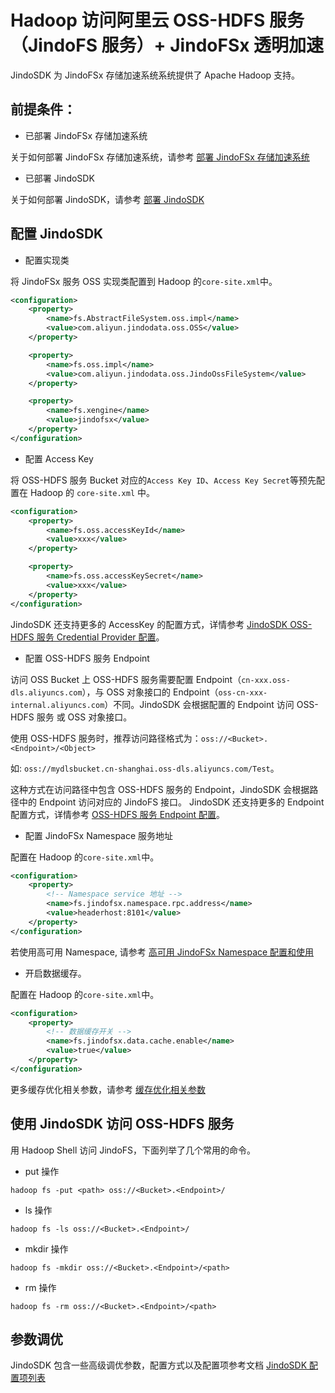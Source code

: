 # Hadoop 访问阿里云 OSS-HDFS 服务（JindoFS 服务）+ JindoFSx 透明加速

JindoSDK 为 JindoFSx 存储加速系统系统提供了 Apache Hadoop 支持。

## 前提条件：
* 已部署 JindoFSx 存储加速系统

关于如何部署 JindoFSx 存储加速系统，请参考 [部署 JindoFSx 存储加速系统](/docs/user/4.x/4.6.x/4.6.1/jindofsx/deploy/deploy_jindofsx.md)

* 已部署 JindoSDK

关于如何部署 JindoSDK，请参考 [部署 JindoSDK](/docs/user/4.x/4.6.x/4.6.1/jindofsx/deploy/deploy_jindosdk.md)

## 配置 JindoSDK

* 配置实现类

将 JindoFSx 服务 OSS 实现类配置到 Hadoop 的`core-site.xml`中。

```xml
<configuration>
    <property>
        <name>fs.AbstractFileSystem.oss.impl</name>
        <value>com.aliyun.jindodata.oss.OSS</value>
    </property>

    <property>
        <name>fs.oss.impl</name>
        <value>com.aliyun.jindodata.oss.JindoOssFileSystem</value>
    </property>

    <property>
        <name>fs.xengine</name>
        <value>jindofsx</value>
    </property>
</configuration>
```

* 配置 Access Key

将 OSS-HDFS 服务 Bucket 对应的`Access Key ID`、`Access Key Secret`等预先配置在 Hadoop 的 `core-site.xml` 中。

```xml
<configuration>
    <property>
        <name>fs.oss.accessKeyId</name>
        <value>xxx</value>
    </property>

    <property>
        <name>fs.oss.accessKeySecret</name>
        <value>xxx</value>
    </property>
</configuration>
```

JindoSDK 还支持更多的 AccessKey 的配置方式，详情参考 [JindoSDK OSS-HDFS 服务 Credential Provider 配置](/docs/user/4.x/4.6.x/4.6.1/jindofs/security/jindosdk_credential_provider_dls.md)。

* 配置 OSS-HDFS 服务 Endpoint

访问 OSS Bucket 上 OSS-HDFS 服务需要配置 Endpoint（`cn-xxx.oss-dls.aliyuncs.com`），与 OSS 对象接口的 Endpoint（`oss-cn-xxx-internal.aliyuncs.com`）不同。JindoSDK 会根据配置的 Endpoint 访问 OSS-HDFS 服务 或 OSS 对象接口。

使用 OSS-HDFS 服务时，推荐访问路径格式为：`oss://<Bucket>.<Endpoint>/<Object>`

如: `oss://mydlsbucket.cn-shanghai.oss-dls.aliyuncs.com/Test`。

这种方式在访问路径中包含 OSS-HDFS 服务的 Endpoint，JindoSDK 会根据路径中的 Endpoint 访问对应的 JindoFS 接口。 JindoSDK 还支持更多的 Endpoint 配置方式，详情参考 [OSS-HDFS 服务 Endpoint 配置](/docs/user/4.x/4.6.x/4.6.1/jindofs/configuration/jindosdk_endpoint_configuration.md)。

* 配置 JindoFSx Namespace 服务地址

配置在 Hadoop 的`core-site.xml`中。
```xml
<configuration>
    <property>
        <!-- Namespace service 地址 -->
        <name>fs.jindofsx.namespace.rpc.address</name>
        <value>headerhost:8101</value>
    </property>
</configuration>
```
若使用高可用 Namespace, 请参考 [高可用 JindoFSx Namespace 配置和使用](/docs/user/4.x/4.6.x/4.6.1/jindofsx/deploy/deploy_raft_ns.md)

* 开启数据缓存。

配置在 Hadoop 的`core-site.xml`中。
```xml
<configuration>
    <property>
        <!-- 数据缓存开关 -->
        <name>fs.jindofsx.data.cache.enable</name>
        <value>true</value>
    </property>
</configuration>
```
更多缓存优化相关参数，请参考 [缓存优化相关参数](/docs/user/4.x/4.6.x/4.6.1/jindofsx/configuration/jindosdk_configuration_list.md)

## 使用 JindoSDK 访问 OSS-HDFS 服务
用 Hadoop Shell 访问 JindoFS，下面列举了几个常用的命令。

* put 操作
```
hadoop fs -put <path> oss://<Bucket>.<Endpoint>/
```

* ls 操作
```
hadoop fs -ls oss://<Bucket>.<Endpoint>/
```

* mkdir 操作
```
hadoop fs -mkdir oss://<Bucket>.<Endpoint>/<path>
```

* rm 操作
```
hadoop fs -rm oss://<Bucket>.<Endpoint>/<path>
```

## 参数调优
JindoSDK 包含一些高级调优参数，配置方式以及配置项参考文档 [JindoSDK 配置项列表](/docs/user/4.x/4.6.x/4.6.1/jindofsx/configuration/jindosdk_configuration_list.md)